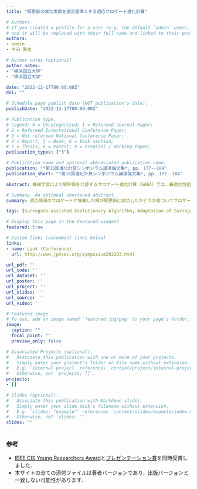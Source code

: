 ```yaml
---
title: "解更新の成功実績を選定基準とする適応サロゲート進化計算"

# Authors
# If you created a profile for a user (e.g. the default `admin` user), write the username (folder name) here 
# and it will be replaced with their full name and linked to their profile.
authors:
- admin
- 中田 雅也

# Author notes (optional)
author_notes:
- "横浜国立大学"
- "横浜国立大学"

date: "2022-12-17T00:00:00Z"
doi: ""

# Schedule page publish date (NOT publication's date).
publishDate: "2022-12-17T00:00:00Z"

# Publication type.
# Legend: 0 = Uncategorized; 1 = Refereed Journal Paper;
# 2 = Refereed International Conference Paper;
# 3 = Not refereed National Conference Paper;
# 4 = Report; 5 = Book; 6 = Book section;
# 7 = Thesis; 8 = Patent; 9 = Preprint / Working Paper; 
publication_types: ["3"]

# Publication name and optional abbreviated publication name.
publication: "*第16回進化計算シンポジウム講演論文集*, pp. 177--184"
publication_short: "*第16回進化計算シンポジウム講演論文集*, pp. 177--184"

abstract: 機械学習により解評価を代替するサロゲート進化計算（SAEA）では，最適化性能はサロゲートの性能に依存するため，これを適切に選択することが重要である．近年では，一回の最適化プロセス中にオンラインにモデル適応を行う適応SAEAが主流である．しかしながら，SAEAの探索効率を向上させるサロゲートの有効な性能指標は定まっておらず，目的関数値に対する推定誤差や順位相関などが使用されてきた．高々数百から数千程度の学習データの下では，これらの性能指標は信頼性に欠け，推定誤差が最小のサロゲートを用いてもSAEAの性能が改善しない場合がある．そこで本研究では，評価値の高い解を実際に発見できたか否か，つまり，解更新の成功実績をサロゲートの選定基準とする適応SAEAを提案する．実験では，CEC2013ベンチマークセットで提案手法が最先端のSAEAよりも優れた性能を導出することを示す．また考察では，解更新の成功実績を選定基準とする適応の妥当性を，解更新成功率などの観点から定量的に検証する．

# Summary. An optional shortened abstract.
summary: 適応候補のサロゲートが推薦した解が解更新に成功したかどうか基づいてサロゲートを選択する，新しい適応サロゲート進化計算を提案する．

tags: [Surrogate-assisted Evolutionary Algorithm, Adaptation of Surrogate, Radial Basis Function Network, Kriging, Differential Evolution]

# Display this page in the Featured widget?
featured: true

# Custom links (uncomment lines below)
links:
- name: Link (Conference)
  url: http://www.jpnsec.org/symposium202203.html

url_pdf: ''
url_code: ''
url_dataset: ''
url_poster: ''
url_project: ''
url_slides: ''
url_source: ''
url_video: ''

# Featured image
# To use, add an image named `featured.jpg/png` to your page's folder. 
image:
  caption: ""
  focal_point: ""
  preview_only: false

# Associated Projects (optional).
#   Associate this publication with one or more of your projects.
#   Simply enter your project's folder or file name without extension.
#   E.g. `internal-project` references `content/project/internal-project/index.md`.
#   Otherwise, set `projects: []`.
projects:
- []

# Slides (optional).
#   Associate this publication with Markdown slides.
#   Simply enter your slide deck's filename without extension.
#   E.g. `slides: "example"` references `content/slides/example/index.md`.
#   Otherwise, set `slides: ""`.
slides: ""
---
```



### 参考

- [IEEE CIS Young Researchers Award]()と[プレゼンテーション賞]()を同時受賞しました．
- 本サイトの全ての添付ファイルは著者バージョンであり，出版バージョンと一致しない可能性があります．
